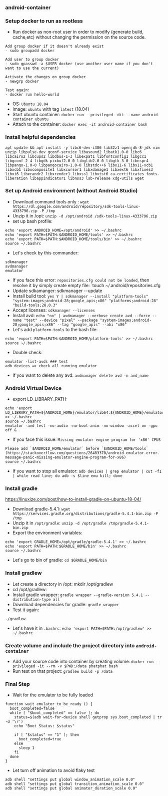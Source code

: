 ### android-container

### Setup docker to run as rootless
- Run docker as non-root user in order to modify (generate build, cache,etc) without changing the permission on the source code.
```
Add group docker if it doesn't already exist
- sudo groupadd docker

Add user to group docker
- sudo gpasswd -a $USER docker (use another user name if you don't want to use the current)

Activate the changes on group docker
- newgrp docker

Test again:
- docker run hello-world

```

 

- OS: `Ubuntu 18.04`
- Image: `ubuntu` with tag `latest` (18.04)
- Start ubuntu container: `docker run --privileged -dit --name android-container ubuntu`
- Attach to the container: `docker exec -it android-container bash`

### Install helpful dependencies
```
apt update && apt install -y libc6-dev-i386 lib32z1 openjdk-8-jdk vim unzip libpulse-dev gconf-service libasound2 libatk1.0-0 libc6 libcairo2 libcups2 libdbus-1-3 libexpat1 libfontconfig1 libgcc1 libgconf-2-4 libgdk-pixbuf2.0-0 libglib2.0-0 libgtk-3-0 libnspr4 libpango-1.0-0 libpangocairo-1.0-0 libstdc++6 libx11-6 libx11-xcb1 libxcb1 libxcomposite1 libxcursor1 libxdamage1 libxext6 libxfixes3 libxi6 libxrandr2 libxrender1 libxss1 libxtst6 ca-certificates fonts-liberation libappindicator1 libnss3 lsb-release xdg-utils wget
```

### Set up Android environment (without Android Studio)
- Download command tools only : `wget https://dl.google.com/android/repository/sdk-tools-linux-4333796.zip -P /tmp`
- Unzip it in /opt: `unzip -d /opt/android /sdk-tools-linux-4333796.zip`
- set up bash profile: 
```
echo 'export ANDROID_HOME=/opt/android' >> ~/.bashrc
echo 'export PATH=$PATH:$ANDROID_HOME/tools' >> ~/.bashrc
echo 'export PATH=$PATH:$ANDROID_HOME/tools/bin' >> ~/.bashrc
source ~/.bashrc
```
- Let's check by this commander:
```
sdkmanager 
avdmanager
emulator
``` 
- If you face this error: `repositories.cfg could not be loaded`, then resolve it by simply create empty file: `touch ~/.android/repositories.cfg
- Update sdkamanger: sdkmanager --update
- Install build tool: `yes Y | sdkmanager --install "platform-tools" "system-images;android-28;google_apis;x86" "platforms;android-28" "build-tools;28.0.3"`
- Accept licenses: `sdkmanager --licenses`
- Install avd: `echo "no" | avdmanager --verbose create avd --force --name "test" --device "pixel" --package "system-images;android-28;google_apis;x86" --tag "google_apis" --abi "x86"`
- Let's add `platform-tools` to the bash file:
 ```
echo 'export PATH=$PATH:$ANDROID_HOME/platform-tools' >> ~/.bashrc
source ~/.bashrc
```
- Double check:
```
emulator -list-avds ### test
adb devices => check all running emulator
```
- If you want to delete any avd: `avdmanager delete avd -n avd_name`

### Android Virtual Device
- export LD_LIBRARY_PATH: 
```
echo 'export LD_LIBRARY_PATH=${ANDROID_HOME}/emulator/lib64:${ANDROID_HOME}/emulator/lib64/qt/lib' >> ~/.bashrc
source ~/.bashrc
emulator -avd test -no-audio -no-boot-anim -no-window -accel on -gpu off &
```
- If you face this issue: `Missing emulator engine program for 'x86' CPUS` 
```
Please add `$ANDROID_HOME/emulator` before `$ANDROID_HOME/tools` (https://stackoverflow.com/questions/26483370/android-emulator-error-message-panic-missing-emulator-engine-program-for-x86)
source ~/.bashrc
```

- If you want to stop all emulator: `adb devices | grep emulator | cut -f1 | while read line; do adb -s $line emu kill; done`

### Install gradle
https://linuxize.com/post/how-to-install-gradle-on-ubuntu-18-04/

- Download gradle-5.4.1: `wget https://services.gradle.org/distributions/gradle-5.4.1-bin.zip -P /tmp`
- Unzip it in `/opt/gradle`: `unzip -d /opt/gradle /tmp/gradle-5.4.1-bin.zip`
- Export the environment variables:
```
echo 'export GRADLE_HOME=/opt/gradle/gradle-5.4.1' >> ~/.bashrc
echo 'export PATH=$PATH:$GRADLE_HOME/bin' >> ~/.bashrc   
source ~/.bashrc
```
- Let's go to bin of gradle: `cd $GRADLE_HOME/bin`

### Install gradlew
- Let create a directory in /opt: mkdir /opt/gradlew
- cd /opt/gradlew: 
- Install gradle wrapper: `gradle wrapper --gradle-version 5.4.1 --distribution-type all`
- Download dependencies for gradle: `gradle wrapper` 
- Test it again: 
```
./gradlew
``` 
- Let's have it in `.bashrc`: `echo 'export PATH=$PATH:/opt/gradlew' >> ~/.bashrc`

### Create volume and include the project directory into `android-container`
- Add your source code into container by creating volume: `docker run --privileged -it --rm -v $PWD:/data phatphat bash`
- Run test on that project: `gradlew build -p /data`

### Final Step
- Wait for the emulator to be fully loaded
```
function wait_emulator_to_be_ready () {
  boot_completed=false
  while [ "$boot_completed" == false ]; do
    status=$(adb wait-for-device shell getprop sys.boot_completed | tr -d '\r')
    echo "Boot Status: $status"

    if [ "$status" == "1" ]; then
      boot_completed=true
    else
      sleep 1
    fi      
  done
}
```
- Let turn off animation to avoid flaky test
```
adb shell "settings put global window_animation_scale 0.0"
adb shell "settings put global transition_animation_scale 0.0"
adb shell "settings put global animator_duration_scale 0.0"
```